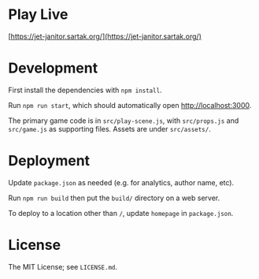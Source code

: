 <!--[![NAME](https://github.com/sartak/jumpcoins/blob/master/src/assets/ld-cover.png?raw=true)](https://ld48.sartak.org/)-->

# Play Live

[https://jet-janitor.sartak.org/](https://jet-janitor.sartak.org/)

# Development

First install the dependencies with `npm install`.

Run `npm run start`, which should automatically open
[http://localhost:3000](http://localhost:3000).

The primary game code is in `src/play-scene.js`, with `src/props.js` and
`src/game.js` as supporting files. Assets are under `src/assets/`.

# Deployment

Update `package.json` as needed (e.g. for analytics, author name, etc).

Run `npm run build` then put the `build/` directory on a web server.

To deploy to a location other than `/`, update `homepage` in `package.json`.

# License

The MIT License; see `LICENSE.md`.

